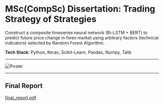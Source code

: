 # MSc(CompSc) Dissertation: Trading Strategy of Strategies
Construct a composite timeseries neural network (Bi-LSTM + BERT) to predict future price change in forex market using arbitrary factors (technical indicators) selected by Random Forest Algorithm.

**Tech Stack**: Python, Keras, Scikit-Learn, Pandas, Numpy, Talib

---

![Poster](poster.jpg)

---

## Final Report
[final_report.pdf](report.pdf)